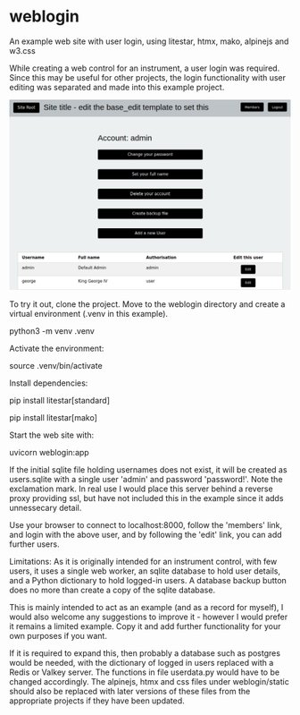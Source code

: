 # weblogin
An example web site with user login, using litestar, htmx, mako, alpinejs and w3.css

While creating a web control for an instrument, a user login was required. Since this may be useful for other projects, the login functionality with user editing was separated and made into this example project.

![Terminal screenshot](https://github.com/bernie-skipole/weblogin/raw/main/Screenshot.png)

To try it out, clone the project. Move to the weblogin directory and create a virtual environment (.venv in this example).

python3 -m venv .venv

Activate the environment:

source .venv/bin/activate

Install dependencies:

pip install litestar[standard]

pip install litestar[mako]

Start the web site with:

uvicorn weblogin:app

If the initial sqlite file holding usernames does not exist, it will be created as users.sqlite with a single user 'admin' and password 'password!'. Note the exclamation mark. In real use I would place this server behind a reverse proxy providing ssl, but have not included this in the example since it adds unnessecary detail.

Use your browser to connect to localhost:8000, follow the 'members' link, and login with the above user, and by following the 'edit' link, you can add further users.

Limitations: As it is originally intended for an instrument control, with few users, it uses a single web worker, an sqlite database to hold user details, and a Python dictionary to hold logged-in users. A database backup button does no more than create a copy of the sqlite database.

This is mainly intended to act as an example (and as a record for myself), I would also welcome any suggestions to improve it - however I would prefer it remains a limited example. Copy it and add further functionality for your own purposes if you want.

If it is required to expand this, then probably a database such as postgres would be needed, with the dictionary of logged in users replaced with a Redis or Valkey server.  The functions in file userdata.py would have to be changed accordingly. The alpinejs, htmx and css files under weblogin/static should also be replaced with later versions of these files from the appropriate projects if they have been updated.
